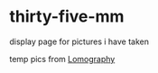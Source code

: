 # thirty-five-mm
display page for pictures i have taken

temp pics from [Lomography](https://www.lomography.com/cameras/3350985-kodak-s500-af/photos)
